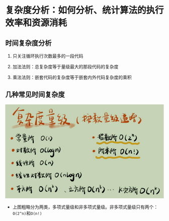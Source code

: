 # 复杂度分析：如何分析、统计算法的执行效率和资源消耗

## 时间复杂度分析

1. 只关注循环执行次数最多的一段代码

2. 加法法则：总复杂度等于量级最大的那段代码的复杂度

3. 乘法法则：嵌套代码的复杂度等于嵌套内外代码复杂度的乘积

## 几种常见时间复杂度
    
![time_complex](../images/03-01.png)

- 上图粗略分为两类，多项式量级和非多项式量级。非多项式量级只有两个：`O(2^n)`和`O(n!)`